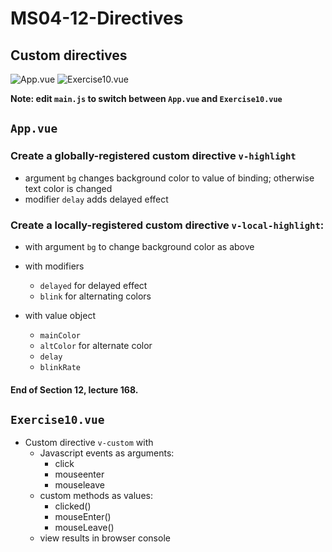 # MS04-12-Directives
## Custom directives

![App.vue](../assets/a.png?raw=true)
![Exercise10.vue](../assets/b.png?raw=true)

**Note: edit `main.js` to switch between `App.vue` and `Exercise10.vue`**

## `App.vue`
### Create a globally-registered custom directive `v-highlight`
* argument `bg` changes background color to value of binding; otherwise text color is changed
* modifier `delay` adds delayed effect

### Create a locally-registered custom directive `v-local-highlight`:
* with argument `bg` to change background color as above

* with modifiers
	* `delayed` for delayed effect
	* `blink` for alternating colors

* with value object
	* `mainColor`
	* `altColor` for alternate color
	* `delay`
	* `blinkRate`

#### End of Section 12, lecture 168.

## `Exercise10.vue`
* Custom directive `v-custom` with
	* Javascript events as arguments:
		* click
		* mouseenter
		* mouseleave
	* custom methods as values:
		* clicked()
		* mouseEnter()
		* mouseLeave()
	* view results in browser console